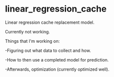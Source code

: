 # linear_regression_cache
Linear regression cache replacement model.

Currently not working. 

Things that I'm working on:

-Figuring out what data to collect and how.

-How to then use a completed model for prediction.

-Afterwards, optimization (currently optimized well).
